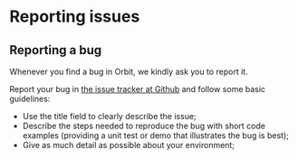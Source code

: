 # Reporting issues

## Reporting a bug

Whenever you find a bug in Orbit, we kindly ask you to report it.

Report your bug in [the issue tracker at Github](https://github.com/Kunstmaan/Orbit/issues) and follow some basic guidelines:

* Use the title field to clearly describe the issue;
* Describe the steps needed to reproduce the bug with short code examples
  (providing a unit test or demo that illustrates the bug is best);
* Give as much detail as possible about your environment;
